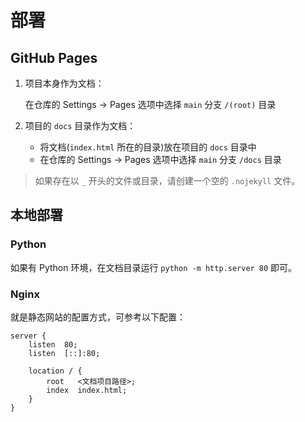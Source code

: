# 部署

## GitHub Pages

1. 项目本身作为文档：

   在仓库的 Settings -> Pages 选项中选择 `main` 分支 `/(root)` 目录

2. 项目的 `docs` 目录作为文档：

   - 将文档(`index.html` 所在的目录)放在项目的 `docs` 目录中
   - 在仓库的 Settings -> Pages 选项中选择 `main` 分支 `/docs` 目录

> 如果存在以 `_` 开头的文件或目录，请创建一个空的 `.nojekyll` 文件。

## 本地部署

### Python

如果有 Python 环境，在文档目录运行 `python -m http.server 80` 即可。

### Nginx

就是静态网站的配置方式，可参考以下配置：

```nginx
server {
    listen  80;
    listen  [::]:80;

    location / {
        root   <文档项目路径>;
        index  index.html;
    }
}
```
